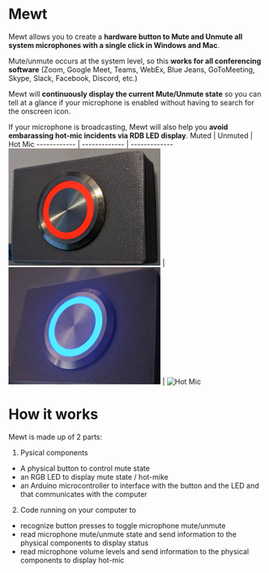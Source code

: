 # Mewt
Mewt allows you to create a **hardware button to Mute and Unmute all system microphones with a single click in Windows and Mac**.  

Mute/unmute occurs at the system level, so this **works for all conferencing software** (Zoom, Google Meet, Teams, WebEx, Blue Jeans, GoToMeeting, Skype, Slack, Facebook, Discord, etc.)

Mewt will **continuously display the current Mute/Unmute state** so you can tell at a glance if your microphone is enabled without having to search for the onscreen icon.

If your microphone is broadcasting, Mewt will also help you **avoid embarassing hot-mic incidents via RDB LED display**.
Muted | Unmuted | Hot Mic
------------ | ------------- | -------------
![Mewted](/images/mewt.png) | ![Unmewted](/images/unmewt.png) | ![Hot Mic](/images/hotmic.gif)

# How it works
Mewt is made up of 2 parts: 
1. Pysical components
* A physical button to control mute state 
* an RGB LED to display mute state / hot-mike
* an Arduino microcontroller to interface with the button and the LED and that communicates with the computer
2. Code running on your computer to 
* recognize button presses to toggle microphone mute/unmute
* read microphone mute/unmute state and send information to the physical components to display status
* read microphone volume levels and send information to the physical components to display hot-mic

